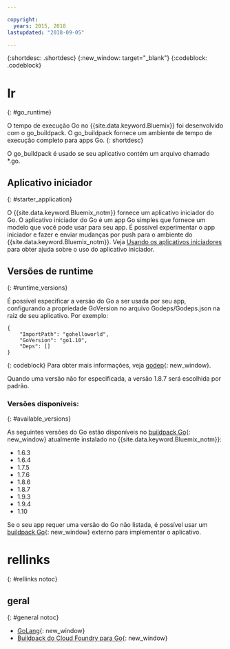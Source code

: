 ```yaml
---

copyright:
  years: 2015, 2018
lastupdated: "2018-09-05"

---
```


{:shortdesc: .shortdesc}
{:new_window: target="_blank"}
{:codeblock: .codeblock}


# Ir
{: #go_runtime}

O tempo de execução Go no {{site.data.keyword.Bluemix}} foi desenvolvido com o go_buildpack.
O go_buildpack fornece um ambiente de tempo de execução completo para apps Go.
{: shortdesc}

O go_buildpack é usado se seu aplicativo contém um arquivo chamado *.go.

## Aplicativo iniciador
{: #starter_application}

O {{site.data.keyword.Bluemix_notm}} fornece um aplicativo iniciador do Go.  O aplicativo iniciador do Go é um app Go simples que fornece
um modelo que você pode usar para seu app. É possível experimentar o app iniciador e fazer e enviar mudanças por push para o ambiente do {{site.data.keyword.Bluemix_notm}}. Veja [Usando os aplicativos iniciadores](../common/starter_app_usage.html) para obter ajuda sobre o uso do aplicativo iniciador.

## Versões de runtime
{: #runtime_versions}

É possível especificar a versão do Go a ser usada por seu app, configurando a propriedade GoVersion no arquivo
Godeps/Godeps.json na raiz de seu aplicativo. Por exemplo:

```
{
	"ImportPath": "gohelloworld",
	"GoVersion": "go1.10",
	"Deps": []
}
```
{: codeblock}
Para obter mais informações, veja [godep](https://github.com/tools/godep){: new_window}.

Quando uma versão não for especificada, a versão 1.8.7 será escolhida por padrão.

### Versões disponíveis:
{: #available_versions}

As seguintes versões do Go estão disponíveis no [buildpack Go](https://github.com/cloudfoundry/go-buildpack/releases/tag/v1.8.20){: new_window}
atualmente instalado no {{site.data.keyword.Bluemix_notm}}:

* 1.6.3
* 1.6.4
* 1.7.5
* 1.7.6
* 1.8.6
* 1.8.7
* 1.9.3
* 1.9.4
* 1.10

Se o seu app requer uma versão do Go não listada,
é possível usar um [buildpack Go](https://github.com/cloudfoundry/go-buildpack.git){: new_window} externo para implementar o aplicativo.

# rellinks
{: #rellinks notoc}
## geral
{: #general notoc}

* [GoLang](http://golang.org/){: new_window}
* [Buildpack do Cloud Foundry para Go](https://github.com/cloudfoundry/go-buildpack){: new_window}
